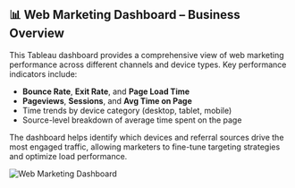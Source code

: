 ## 📊 Web Marketing Dashboard – Business Overview

This Tableau dashboard provides a comprehensive view of web marketing performance across different channels and device types. Key performance indicators include:

- **Bounce Rate**, **Exit Rate**, and **Page Load Time**
- **Pageviews**, **Sessions**, and **Avg Time on Page**
- Time trends by device category (desktop, tablet, mobile)
- Source-level breakdown of average time spent on the page

The dashboard helps identify which devices and referral sources drive the most engaged traffic, allowing marketers to fine-tune targeting strategies and optimize load performance.

![Web Marketing Dashboard]("Business_overview_dashboard.jpg")


